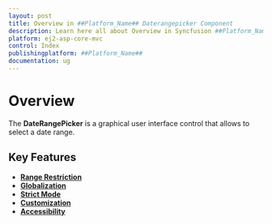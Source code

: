 ```yaml
---
layout: post
title: Overview in ##Platform_Name## Daterangepicker Component
description: Learn here all about Overview in Syncfusion ##Platform_Name## Daterangepicker component and more.
platform: ej2-asp-core-mvc
control: Index
publishingplatform: ##Platform_Name##
documentation: ug
---
```


# Overview

The **DateRangePicker** is a graphical user interface control that allows to select a date range.

## Key Features

* **[Range Restriction](/daterangepicker/range-restriction/)**
* **[Globalization](/daterangepicker/globalization/)**
* **[Strict Mode](/daterangepicker/range-restriction/#strict-mode)**
* **[Customization](/daterangepicker/customization/)**
* **[Accessibility](/daterangepicker/accessibility/)**